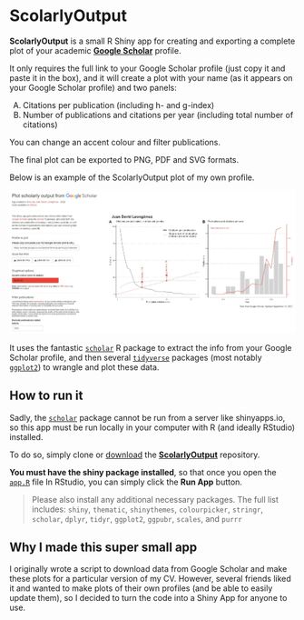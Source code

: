 # ScolarlyOutput

**ScolarlyOutput** is a small R Shiny app for creating and exporting a complete plot of your academic [**Google Scholar**](https://scholar.google.com/) profile.

It only requires the full link to your Google Scholar profile (just copy it and paste it in the box), and it will create a plot with your name (as it appears on your Google Scholar profile) and two panels:

<ol type="A">
  <li>Citations per publication (including h- and g-index)</li>
  <li>Number of publications and citations per year (including total number of citations)</li>
</ol>

You can change an accent colour and filter publications. 

The final plot can be exported to PNG, PDF and SVG formats.

Below is an example of the ScolarlyOutput plot of my own profile.

![ScolarlyOutput Example](img/ScolarlyOutput.jpg)

It uses the fantastic [<code>scholar</code>](https://cran.r-project.org/web/packages/scholar/vignettes/scholar.html) R package to extract the info from your Google Scholar profile, and then several [<code>tidyverse</code>](https://www.tidyverse.org/) packages (most notably [<code>ggplot2</code>](https://ggplot2.tidyverse.org/)) to wrangle and plot these data. 

## How to run it

Sadly, the [<code>scholar</code>](https://cran.r-project.org/web/packages/scholar/vignettes/scholar.html) package cannot be run from a server like shinyapps.io, so this app must be run locally in your computer with R (and ideally RStudio) installed. 

To do so, simply clone or [download](https://github.com/JDLeongomez/ScolarlyOutput/archive/refs/heads/main.zip) the [**ScolarlyOutput**](https://github.com/JDLeongomez/ScolarlyOutput) repository. 

**You must have the shiny package installed**, so that once you open the [<code>app.R</code>](https://github.com/JDLeongomez/ScolarlyOutput/blob/main/app.R) file In RStudio, you can simply click the **Run App** button. 

> Please also install any additional necessary packages. The full list includes: <code>shiny</code>, <code>thematic</code>, <code>shinythemes</code>, <code>colourpicker</code>, <code>stringr</code>, <code>scholar</code>, <code>dplyr</code>, <code>tidyr</code>, <code>ggplot2</code>, <code>ggpubr</code>, <code>scales</code>, and <code>purrr</code>

## Why I made this super small app

I originally wrote a script to download data from Google Scholar and make these plots for a particular version of my CV. However, several friends liked it and wanted to make plots of their own profiles (and be able to easily update them), so I decided to turn the code into a Shiny App for anyone to use.
